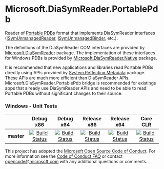 # Microsoft.DiaSymReader.PortablePdb

Reader of [Portable PDBs](https://github.com/dotnet/core/blob/master/Documentation/diagnostics/portable_pdb.md) format that implements DiaSymReader interfaces ([ISymUnmanagedReader](https://msdn.microsoft.com/en-us/library/ms232131.aspx), [ISymUnmanagedBinder](https://msdn.microsoft.com/en-us/library/ms232451.aspx), etc.).

The definitions of the DiaSymReader COM interfaces are provided by [Microsoft.DiaSymReader](https://www.nuget.org/packages/Microsoft.DiaSymReader) package.
The implementation of these interfaces for Windows PDBs is provided by [Microsoft.DiaSymReader.Native](https://www.nuget.org/packages/Microsoft.DiaSymReader.Native) package. 

It is recommended that new applications and libraries read Portable PDBs directly using APIs provided by [System.Reflection.Metadata](https://www.nuget.org/packages/System.Reflection.Metadata) package. These APIs are much more efficient than DiaSymReader APIs. Microsoft.DiaSymReader.PortablePdb bridge is recommended for existings apps that already use DiaSymReader APIs and need to be able to read Portable PDBs without significant changes to their source.

[//]: # (Begin current test results)

### Windows - Unit Tests
||Debug x86|Debug x64|Release x86|Release x64|Core CLR
|:--:|:--:|:--:|:--:|:--:|:--:|
|**master**|[![Build Status](http://dotnet-ci.cloudapp.net/job/dotnet_symreader-portable/job/master/job/windows_debug_unit32/badge/icon)](http://dotnet-ci.cloudapp.net/job/dotnet_symreader-portable/job/master/job/windows_debug_unit32/)|[![Build Status](http://dotnet-ci.cloudapp.net/job/dotnet_symreader-portable/job/master/job/windows_debug_unit64/badge/icon)](http://dotnet-ci.cloudapp.net/job/dotnet_symreader-portable/job/master/job/windows_debug_unit64/)|[![Build Status](http://dotnet-ci.cloudapp.net/job/dotnet_symreader-portable/job/master/job/windows_release_unit32/badge/icon)](http://dotnet-ci.cloudapp.net/job/dotnet_symreader-portable/job/master/job/windows_release_unit32/)|[![Build Status](http://dotnet-ci.cloudapp.net/job/dotnet_symreader-portable/job/master/job/windows_release_unit64/badge/icon)](http://dotnet-ci.cloudapp.net/job/dotnet_symreader-portable/job/master/job/windows_release_unit64/)|[![Build Status](http://dotnet-ci.cloudapp.net/job/dotnet_symreader-portable/job/master/job/windows_release_core/badge/icon)](http://dotnet-ci.cloudapp.net/job/dotnet_symreader-portable/job/master/job/windows_release_core/)

[//]: # (End current test results)

This project has adopted the [Microsoft Open Source Code of Conduct](https://opensource.microsoft.com/codeofconduct/).  For more information see the [Code of Conduct FAQ](https://opensource.microsoft.com/codeofconduct/faq/) or contact [opencode@microsoft.com](mailto:opencode@microsoft.com) with any additional questions or comments.

